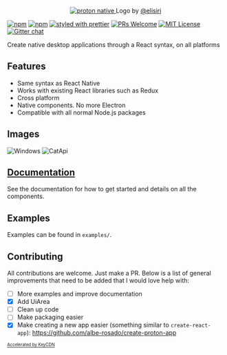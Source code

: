 <p align="center">
  <a href="https://proton-native.js.org">
    <img alt="proton native" src="http://protonnative-af51.kxcdn.com/images/logo_black.svg?">
  </a>
  Logo by <a href="https://twitter.com/elisiri_">@elisiri</a>
</p>

[![npm](https://img.shields.io/npm/v/proton-native.svg)](https://www.npmjs.com/package/proton-native)
[![npm](https://img.shields.io/npm/dm/proton-native.svg)](https://www.npmjs.com/package/proton-native)
[![styled with prettier](https://img.shields.io/badge/styled_with-prettier-ff69b4.svg)](https://github.com/prettier/prettier)
[![PRs Welcome](https://img.shields.io/badge/PRs-welcome-brightgreen.svg)](http://makeapullrequest.com)
[![MIT License](https://img.shields.io/github/license/kusti8/proton-native.svg)](https://github.com/kusti8/proton-native/blob/master/LICENSE)
[![Gitter chat](https://badges.gitter.im/gitterHQ/gitter.png)](https://gitter.im/Proton-Native)

Create native desktop applications through a React syntax, on all platforms

## Features

* Same syntax as React Native
* Works with existing React libraries such as Redux
* Cross platform
* Native components. No more Electron
* Compatible with all normal Node.js packages

## Images

![Windows](http://protonnative-af51.kxcdn.com/images/windows_example.png)
![CatApi](http://protonnative-af51.kxcdn.com/images/CatApi.gif)

## [Documentation](https://proton-native.js.org)

See the documentation for how to get started and details on all the components.

## Examples

Examples can be found in `examples/`.

## Contributing

All contributions are welcome. Just make a PR. Below is a list of general improvements that need to be added that I would love help with:

* [ ] More examples and improve documentation
* [x] Add UiArea
* [ ] Clean up code
* [ ] Make packaging easier
* [x] Make creating a new app easier (something similar to `create-react-app`): https://github.com/albe-rosado/create-proton-app

<a href="https://www.keycdn.com/"><sub><sup>Accelerated by KeyCDN</sup></sub></a>
